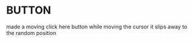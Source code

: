 # BUTTON
made a  moving click here button while moving the cursor it slips away to the random position
